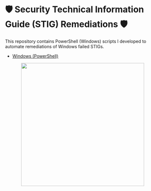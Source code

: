 # 🛡️ Security Technical Information Guide (STIG) Remediations 🛡️

This repository contains PowerShell (Windows) scripts I developed to automate remediations of Windows failed STIGs.


- [Windows (PowerShell)](https://github.com/j0shValdez/STIG_Remediations/tree/main/Windows)

<div align="center">
  <img src="https://github.com/user-attachments/assets/a9654967-5b8c-4e34-bb15-14b29863b4f4" width="400" height="auto">
</div>


